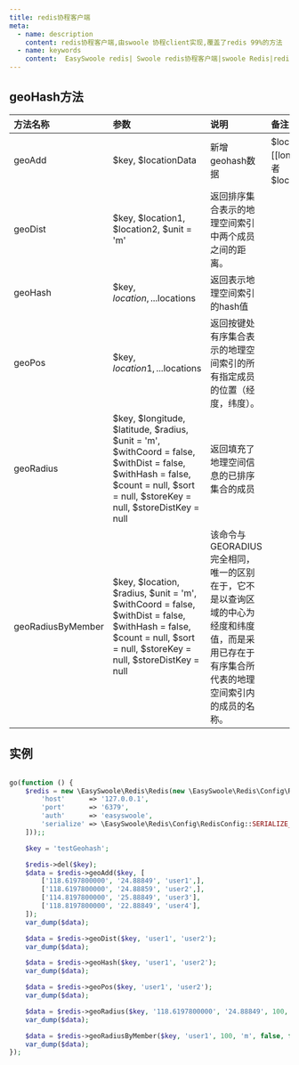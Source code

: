 ```yaml
---
title: redis协程客户端
meta:
  - name: description
    content: redis协程客户端,由swoole 协程client实现,覆盖了redis 99%的方法
  - name: keywords
    content:  EasySwoole redis| Swoole redis协程客户端|swoole Redis|redis协程
---
```

## geoHash方法


| 方法名称          | 参数                                                                                                                                                                             | 说明                                                                                                                             | 备注                                                                                                                   |
|:------------------|:---------------------------------------------------------------------------------------------------------------------------------------------------------------------------------|:---------------------------------------------------------------------------------------------------------------------------------|:----------------------------------------------------------------------------------------------------------------------|
| geoAdd            | $key, $locationData                                                                                                                                                              | 新增geohash数据                                                                                                                   | $locationData为一个数组,写法为:\[\[longitude=>'',latitude=>'',name=>'']] 或者 $locationData\[\[longitude,latitude,name]] |
| geoDist           | $key, $location1, $location2, $unit = 'm'                                                                                                                                        | 返回排序集合表示的地理空间索引中两个成员之间的距离。                                                                                   |                                                                                                                       |
| geoHash           | $key, $location, ...$locations                                                                                                                                                   | 返回表示地理空间索引的hash值                                                                                                        |                                                                                                                       |
| geoPos            | $key, $location1, ...$locations                                                                                                                                                  | 返回按键处有序集合表示的地理空间索引的所有指定成员的位置（经度，纬度）。                                                                 |                                                                                                                       |
| geoRadius         | $key, $longitude, $latitude, $radius, $unit = 'm', $withCoord = false, $withDist = false, $withHash = false, $count = null, $sort = null, $storeKey = null, $storeDistKey = null | 返回填充了地理空间信息的已排序集合的成员                                                                                             |                                                                                                                       |
| geoRadiusByMember | $key, $location, $radius, $unit = 'm', $withCoord = false, $withDist = false, $withHash = false, $count = null, $sort = null, $storeKey = null, $storeDistKey = null             | 该命令与 GEORADIUS 完全相同，唯一的区别在于，它不是以查询区域的中心为经度和纬度值，而是采用已存在于有序集合所代表的地理空间索引内的成员的名称。 |                                                                                                                       |


## 实例
```php

go(function () {
    $redis = new \EasySwoole\Redis\Redis(new \EasySwoole\Redis\Config\RedisConfig([
        'host'      => '127.0.0.1',
        'port'      => '6379',
        'auth'      => 'easyswoole',
        'serialize' => \EasySwoole\Redis\Config\RedisConfig::SERIALIZE_NONE
    ]));;

    $key = 'testGeohash';

    $redis->del($key);
    $data = $redis->geoAdd($key, [
        ['118.6197800000', '24.88849', 'user1',],
        ['118.6197800000', '24.88859', 'user2',],
        ['114.8197800000', '25.88849', 'user3'],
        ['118.8197800000', '22.88849', 'user4'],
    ]);
    var_dump($data);

    $data = $redis->geoDist($key, 'user1', 'user2');
    var_dump($data);

    $data = $redis->geoHash($key, 'user1', 'user2');
    var_dump($data);

    $data = $redis->geoPos($key, 'user1', 'user2');
    var_dump($data);

    $data = $redis->geoRadius($key, '118.6197800000', '24.88849', 100, 'm', false, false, false, 'desc');
    var_dump($data);

    $data = $redis->geoRadiusByMember($key, 'user1', 100, 'm', false, false, false, 'desc');
    var_dump($data);
});
```